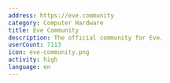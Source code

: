 ```yaml
---
address: https://eve.community
category: Computer Hardware
title: Eve Community
description: The official community for Eve.
userCount: 7113
icon: eve-community.png
activity: high
language: en
---
```

